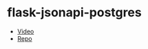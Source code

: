 # flask-jsonapi-postgres

- [Video](https://www.youtube.com/watch?v=EAokwpPMVdc)
- [Repo](https://github.com/jod35/recipe_api-marshmallow)